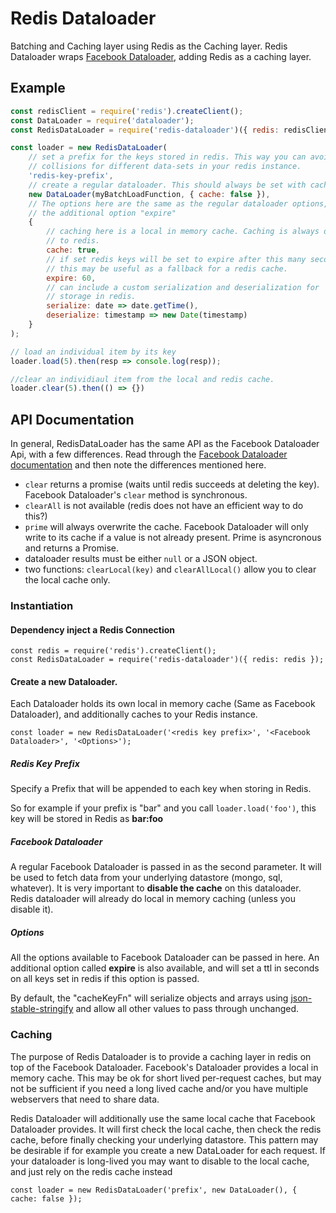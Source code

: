 # Redis Dataloader

Batching and Caching layer using Redis as the Caching layer.
Redis Dataloader wraps [Facebook Dataloader](https://github.com/facebook/dataloader),
adding Redis as a caching layer.

## Example

```javascript
const redisClient = require('redis').createClient();
const DataLoader = require('dataloader');
const RedisDataLoader = require('redis-dataloader')({ redis: redisClient });

const loader = new RedisDataLoader(
    // set a prefix for the keys stored in redis. This way you can avoid key
    // collisions for different data-sets in your redis instance.
    'redis-key-prefix',
    // create a regular dataloader. This should always be set with caching disabled.
    new DataLoader(myBatchLoadFunction, { cache: false }),
    // The options here are the same as the regular dataloader options, with
    // the additional option "expire"
    {
        // caching here is a local in memory cache. Caching is always done
        // to redis.
        cache: true,
        // if set redis keys will be set to expire after this many seconds
        // this may be useful as a fallback for a redis cache.
        expire: 60,
        // can include a custom serialization and deserialization for
        // storage in redis.
        serialize: date => date.getTime(),
        deserialize: timestamp => new Date(timestamp)
    }
);

// load an individual item by its key
loader.load(5).then(resp => console.log(resp));

//clear an individiaul item from the local and redis cache.
loader.clear(5).then(() => {})
```

## API Documentation

In general, RedisDataLoader has the same API as the Facebook Dataloader Api,
with a few differences. Read through the [Facebook Dataloader documentation](https://github.com/facebook/dataloader) and then note the differences mentioned here.

- `clear` returns a promise (waits until redis succeeds at deleting the key). Facebook Dataloader's `clear` method is synchronous.
- `clearAll` is not available (redis does not have an efficient way to do this?)
- `prime` will always overwrite the cache. Facebook Dataloader will only write to
its cache if a value is not already present. Prime is asyncronous and returns a Promise.
- dataloader results must be either `null` or a JSON object.
- two functions: `clearLocal(key)` and `clearAllLocal()` allow you to clear the local cache only.

### Instantiation

#### Dependency inject a Redis Connection

```
const redis = require('redis').createClient();
const RedisDataLoader = require('redis-dataloader')({ redis: redis });
```

#### Create a new Dataloader.

Each Dataloader holds its own local in memory cache (Same as Facebook Dataloader),
and additionally caches to your Redis instance.

```
const loader = new RedisDataLoader('<redis key prefix>', '<Facebook Dataloader>', '<Options>');
```

##### Redis Key Prefix

Specify a Prefix that will be appended to each key when storing in Redis.

So for example if your prefix is "bar" and you call `loader.load('foo')`, this key
will be stored in Redis as **bar:foo**

##### Facebook Dataloader

A regular Facebook Dataloader is passed in as the second parameter. It will be
used to fetch data from your underlying datastore (mongo, sql, whatever).
It is very important to **disable the cache** on this dataloader. Redis dataloader
will already do local in memory caching (unless you disable it).

##### Options

All the options available to Facebook Dataloader can be passed in here. An
additional option called **expire** is also available, and will set a ttl in seconds
on all keys set in redis if this option is passed.

By default, the "cacheKeyFn" will serialize objects and arrays using [json-stable-stringify](https://github.com/substack/json-stable-stringify) and allow all other values to pass through unchanged.

### Caching

The purpose of Redis Dataloader is to provide a caching layer in redis on top
of the Facebook Dataloader. Facebook's Dataloader provides a local in memory cache.
This may be ok for short lived per-request caches, but may not be sufficient if
you need a long lived cache and/or you have multiple webservers that need to share
data.

Redis Dataloader will additionally use the same local cache that Facebook Dataloader
provides. It will first check the local cache, then check the redis cache, before
finally checking your underlying datastore. This pattern may be desirable if for
example you create a new DataLoader for each request. If your dataloader is long-lived
you may want to disable to the local cache, and just rely on the redis cache instead

```
const loader = new RedisDataLoader('prefix', new DataLoader(), { cache: false });
```
